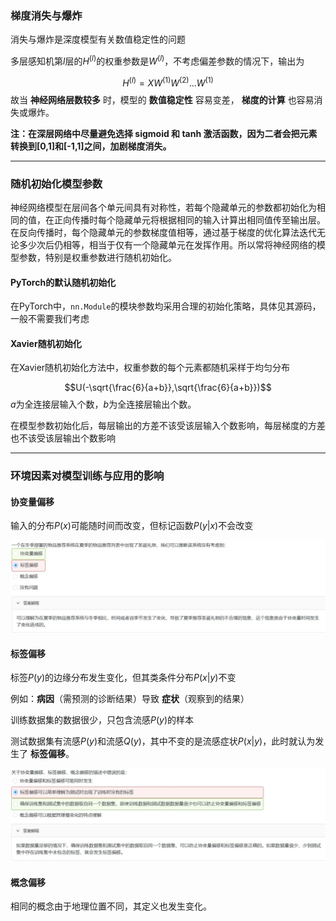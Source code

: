 ### 梯度消失与爆炸
消失与爆炸是深度模型有关数值稳定性的问题

多层感知机第$l$层的$H^{(l)}$的权重参数是$W^{(l)}$，不考虑偏差参数的情况下，输出为

$$H^{(l)} = XW^{(1)}W^{(2)}...W^{(1)}$$
故当 **神经网络层数较多** 时，模型的 **数值稳定性** 容易变差， **梯度的计算** 也容易消失或爆炸。

**注：在深层网络中尽量避免选择 sigmoid 和 tanh 激活函数，因为二者会把元素转换到[0,1]和[-1,1]之间，加剧梯度消失。**

---
### 随机初始化模型参数
神经网络模型在层间各个单元间具有对称性，若每个隐藏单元的参数都初始化为相同的值，在正向传播时每个隐藏单元将根据相同的输入计算出相同值传至输出层。在反向传播时，每个隐藏单元的参数梯度值相等，通过基于梯度的优化算法迭代无论多少次后仍相等，相当于仅有一个隐藏单元在发挥作用。所以常将神经网络的模型参数，特别是权重参数进行随机初始化。

#### PyTorch的默认随机初始化
在PyTorch中，`nn.Module`的模块参数均采用合理的初始化策略，具体见其源码，一般不需要我们考虑

#### Xavier随机初始化
在Xavier随机初始化方法中，权重参数的每个元素都随机采样于均匀分布

$$U(-\sqrt{\frac{6}{a+b}},\sqrt{\frac{6}{a+b}})$$
$a$为全连接层输入个数，$b$为全连接层输出个数。

在模型参数初始化后，每层输出的方差不该受该层输入个数影响，每层梯度的方差也不该受该层输出个数影响

---
### 环境因素对模型训练与应用的影响
#### 协变量偏移
输入的分布$P(x)$可能随时间而改变，但标记函数$P(y|x)$不会改变

![](image/协变量.jpg)

#### 标签偏移
标签$P(y)$的边缘分布发生变化，但其类条件分布$P(x|y)$不变

例如：**病因**（需预测的诊断结果）导致 **症状**（观察到的结果）

训练数据集的数据很少，只包含流感$P(y)$的样本

测试数据集有流感$P(y)$和流感$Q(y)$，其中不变的是流感症状$P(x|y)$，此时就认为发生了 **标签偏移**。

![](image/标签偏移.jpg)
#### 概念偏移
相同的概念由于地理位置不同，其定义也发生变化。